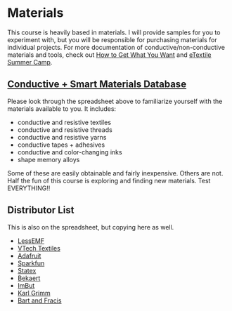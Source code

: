 # Materials

This course is heavily based in materials. I will provide samples for you to experiment with, but you will be responsible for purchasing materials for individual projects. For more documentation of conductive/non-conductive materials and tools, check out [How to Get What You Want](http://www.kobakant.at/DIY/?cat=24) and [eTextile Summer Camp](http://etextile-summercamp.org/2016/category/materials/).

## [Conductive + Smart Materials Database](https://docs.google.com/spreadsheets/d/1PHcn2POpbQZtsXZuTycSfywFOW1Vq07Fm5aU_iPH0vY/edit#gid=0)
Please look through the spreadsheet above to familiarize yourself with the materials available to you. It includes:
- conductive and resistive textiles
- conductive and resistive threads
- conductive and resistive yarns
- conductive tapes + adhesives
- conductive and color-changing inks
- shape memory alloys

Some of these are easily obtainable and fairly inexpensive. Others are not. Half the fun of this course is exploring and finding new materials. Test EVERYTHING!!

## Distributor List
This is also on the spreadsheet, but copying here as well.
- [LessEMF](http://www.lessemf.com/)
- [VTech Textiles](http://www.shopvtechtextiles.com)
- [Adafruit](https://adafruit.com)
- [Sparkfun](https://sparkfun.com)
- [Statex](https://www.statex.de/en/fabrics/)
- [Bekaert](https://bekaert.com)
- [ImBut](http://www.imbut.de/)
- [Karl Grimm](https://drive.google.com/open?id=1D6NT0Cx4RQkzS9TrGD05QOy7sfvz4FfX)
- [Bart and Fracis](https://www.bart-francis.be/index.php?action=home&lang=EN)
